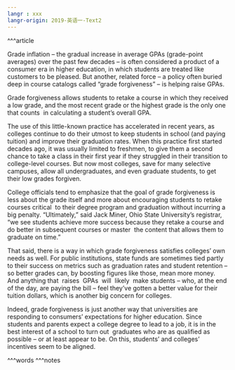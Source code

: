```yaml
---
langr : xxx
langr-origin: 2019-英语一-Text2
---
```


^^^article

Grade inflation – the gradual increase in average GPAs (grade-point averages) over the past few decades – is often considered a product of a consumer era in higher education, in which students are treated like customers to be pleased. But another, related force – a policy often buried deep in course catalogs called “grade forgiveness” – is helping raise GPAs.

Grade forgiveness allows students to retake a course in which they received a low grade, and the most recent grade or the highest grade is the only one that counts  in calculating a student’s overall GPA.

The use of this little-known practice has accelerated in recent years, as colleges continue to do their utmost to keep students in school (and paying tuition) and improve their graduation rates. When this practice first started decades ago, it was usually limited to freshmen, to give them a second chance to take a class in their first year if they struggled in their transition to college-level courses. But now most colleges, save for many selective campuses, allow all undergraduates, and even graduate students, to get their low grades forgiven.

College officials tend to emphasize that the goal of grade forgiveness is less about the grade itself and more about encouraging students to retake courses critical  to their degree program and graduation without incurring a big penalty. “Ultimately,” said Jack Miner, Ohio State University’s registrar, “we see students achieve more success because they retake a course and do better in subsequent courses or master  the content that allows them to graduate on time.”

That said, there is a way in which grade forgiveness satisfies colleges’ own needs as well. For public institutions, state funds are sometimes tied partly to their success on metrics such as graduation rates and student retention – so better grades can, by boosting figures like those, mean more money. And anything that  raises  GPAs  will  likely  make students – who, at the end of the day, are paying the bill – feel they’ve gotten a better value for their tuition dollars, which is another big concern for colleges.

Indeed, grade forgiveness is just another way that universities are responding to consumers’ expectations for higher education. Since students and parents expect a college degree to lead to a job, it is in the best interest of a school to turn out  graduates who are as qualified as possible – or at least appear to be. On this, students’ and colleges’ incentives seem to be aligned.




^^^words
^^^notes